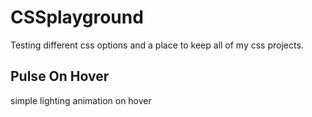 # CSSplayground
Testing different css options and a place to keep all of my css projects.

## Pulse On Hover
simple lighting animation on hover
